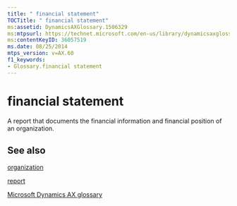 ```yaml
---
title: " financial statement"
TOCTitle: " financial statement"
ms:assetid: DynamicsAXGlossary.1506329
ms:mtpsurl: https://technet.microsoft.com/en-us/library/dynamicsaxglossary.1506329(v=AX.60)
ms:contentKeyID: 36057519
ms.date: 08/25/2014
mtps_version: v=AX.60
f1_keywords:
- Glossary.financial statement
---
```


# financial statement

A report that documents the financial information and financial position of an organization.

## See also

[organization](organization.md)

[report](report.md)

[Microsoft Dynamics AX glossary](glossary/microsoft-dynamics-ax-glossary.md)

  


